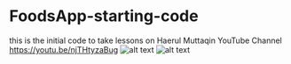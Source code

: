 # FoodsApp-starting-code
this is the initial code to take lessons on Haerul Muttaqin YouTube Channel
https://youtu.be/njTHtyzaBug
![alt text](https://github.com/alexander-kn/FoodsApp-starting-code/blob/master/Screenshot1.jpg)
![alt text](https://github.com/alexander-kn/FoodsApp-starting-code/blob/master/Screenshot2.jpg)
